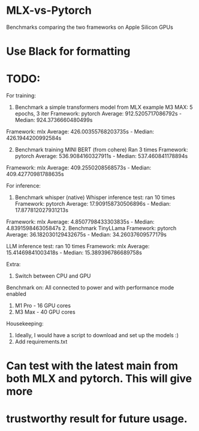 # MLX-vs-Pytorch
Benchmarks comparing the two frameworks on Apple Silicon GPUs

# Use Black for formatting

# TODO:
For training:
1. Benchmark a simple transformers model from MLX example
M3 MAX:
5 epochs, 3 iter
Framework: pytorch
	Average: 912.5205717086792s - Median: 924.3736660480499s

Framework: mlx
	Average: 426.00355768203735s - Median: 426.1944200992584s

2. Benchmark training MINI BERT (from cohere)
Ran 3 times
Framework: pytorch
	Average: 536.9084160327911s - Median: 537.460841178894s


Framework: mlx
	Average: 409.2550208568573s - Median: 409.42770981788635s

For inference:
1. Benchmark whisper (native)
Whisper inference test: ran 10 times
Framework: pytorch
	Average: 17.909158730506896s - Median: 17.877812027931213s

Framework: mlx
	Average: 4.8507798433303835s - Median: 4.839159846305847s
2. Benchmark TinyLLama
Framework: pytorch
	Average: 36.182030129432675s - Median: 34.26037609577179s

LLM inference test: ran 10 times
Framework: mlx
	Average: 15.41469841003418s - Median: 15.389396786689758s

Extra:
1. Switch between CPU and GPU

Benchmark on:
All connected to power and with performance mode enabled
1. M1 Pro - 16 GPU cores
2. M3 Max - 40 GPU cores

Housekeeping:
1. Ideally, I would have a script to download and set up the models :)
2. Add requirements.txt

# Can test with the latest main from both MLX and pytorch. This will give more
# trustworthy result for future usage.
